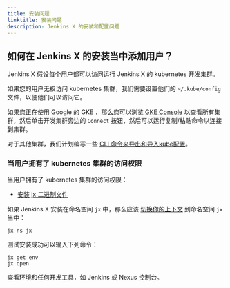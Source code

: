 ```yaml
---
title: 安装问题
linktitle: 安装问题
description: Jenkins X 的安装和配置问题
---
```


## 如何在 Jenkins X 的安装当中添加用户？

Jenkins X 假设每个用户都可以访问运行 Jenkins X 的 kubernetes 开发集群。

如果您的用户无权访问 kubernetes 集群，我们需要设置他们的 `~/.kube/config` 文件，以便他们可以访问它。

如果您正在使用 Google 的 GKE ，那么您可以浏览 [GKE Console](https://console.cloud.google.com) 以查看所有集群，然后单击开发集群旁边的 `Connect` 按钮，然后可以运行复制/粘贴命令以连接到集群。

对于其他集群，我们计划编写一些 [CLI 命令来导出和导入kube配置](https://github.com/jenkins-x/jx/issues/1406)。

### 当用户拥有了 kubernetes 集群的访问权限

当用户拥有了 kubernetes 集群的访问权限：

* [安装 jx 二进制文件](/zh/getting-started/setup/install/)

如果 Jenkins X 安装在命名空间 `jx` 中，那么应该 [切换你的上下文](/zh/docs/resources/guides/using-jx/common-tasks/kube-context/) 到命名空间 `jx` 当中：

    jx ns jx

测试安装成功可以输入下列命令：

    jx get env
    jx open

查看环境和任何开发工具，如 Jenkins 或 Nexus 控制台。

